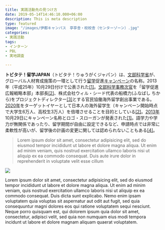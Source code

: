 ```yaml
---
title: 実践活動先の見つけ方
date: 2019-05-14T14:46:10.000+06:00
description: This is meta description
type: featured
image: "/images/伊都キャンパス　亭亭舎・皎皎舎（センターゾーン）.jpg"
categories:
- 実践活動
tags:
- インターン
- PBL
- 実地調査

---
```

**トビタテ！留学JAPAN**（トビタテ！りゅうがくジャパン）は、[文部科学省](https://ja.wikipedia.org/wiki/%E6%96%87%E9%83%A8%E7%A7%91%E5%AD%A6%E7%9C%81 "文部科学省")が、グローバル人材育成施策の一環として行う[留学](https://ja.wikipedia.org/wiki/%E7%95%99%E5%AD%A6 "留学")促進[キャンペーン](https://ja.wikipedia.org/wiki/%E3%82%AD%E3%83%A3%E3%83%B3%E3%83%9A%E3%83%BC%E3%83%B3 "キャンペーン")の名称。2013年（平成25年）10月29日付けで公表された[\[1\]](https://ja.wikipedia.org/wiki/%E3%83%88%E3%83%93%E3%82%BF%E3%83%86!%E7%95%99%E5%AD%A6JAPAN#cite_note-tobi-1)。[文部科学事務次官](https://ja.wikipedia.org/wiki/%E6%96%87%E9%83%A8%E7%A7%91%E5%AD%A6%E4%BA%8B%E5%8B%99%E6%AC%A1%E5%AE%98 "文部科学事務次官")を「留学促進広報戦略本部」本部長[\[2\]](https://ja.wikipedia.org/wiki/%E3%83%88%E3%83%93%E3%82%BF%E3%83%86!%E7%95%99%E5%AD%A6JAPAN#cite_note-about-2)、株式会社ウィル・シード代表の船橋力(ふなばし ちから)をプロジェクトディレクター[\[3\]](https://ja.wikipedia.org/wiki/%E3%83%88%E3%83%93%E3%82%BF%E3%83%86!%E7%95%99%E5%AD%A6JAPAN#cite_note-3)とする官民協働海外留学創出事業である。[2020年](https://ja.wikipedia.org/wiki/2020%E5%B9%B4 "2020年")をターゲットイヤーとして日本人の海外留学生（キャンペーン開始時点で大学生6万人、高校生3万人）を倍増させることを目的としている[\[2\]](https://ja.wikipedia.org/wiki/%E3%83%88%E3%83%93%E3%82%BF%E3%83%86!%E7%95%99%E5%AD%A6JAPAN#cite_note-about-2)。[2013年](https://ja.wikipedia.org/wiki/2013%E5%B9%B4 "2013年")10月29日にキャンペーン名称とロゴ・スローガンが発表された[\[1\]](https://ja.wikipedia.org/wiki/%E3%83%88%E3%83%93%E3%82%BF%E3%83%86!%E7%95%99%E5%AD%A6JAPAN#cite_note-tobi-1)。語学力や学力が無関係であったり、留学期間が自由に設定できるなど、申請時点では非常に柔軟性が高いが、留学後の計画の変更に関しては認められないこともある[\[4\]](https://ja.wikipedia.org/wiki/%E3%83%88%E3%83%93%E3%82%BF%E3%83%86!%E7%95%99%E5%AD%A6JAPAN#cite_note-4)。

> Lorem ipsum dolor sit amet, consectetur adipisicing elit, sed do eiusmod tempor incididunt ut
> labore et dolore magna aliqua. Ut enim ad minim veniam, quis nostrud exercitation ullamco laboris nisi ut
> aliquip ex ea commodo consequat. Duis aute irure dolor in reprehenderit in voluptate velit esse cillum

![](../images/post-img.jpg)

Lorem ipsum dolor sit amet, consectetur adipisicing elit, sed do eiusmod tempor incididunt ut labore et
dolore magna aliqua. Ut enim ad minim veniam, quis nostrud exercitation ullamco laboris nisi ut aliquip ex
ea commodo consequat. Duis
dicta sunt explicabo. Nemo enim ipsam voluptatem quia voluptas sit aspernatur aut odit aut fugit, sed quia
consequuntur magni dolores eos qui ratione voluptatem sequi nesciunt. Neque porro quisquam est, qui dolorem
ipsum quia dolor sit amet, consectetur, adipisci velit, sed quia non numquam eius modi tempora incidunt ut
labore et dolore magnam aliquam quaerat voluptatem.